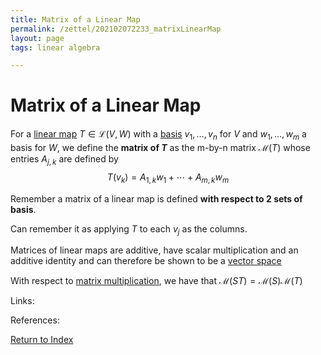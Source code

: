 ```yaml
---
title: Matrix of a Linear Map
permalink: /zettel/202102072233_matrixLinearMap
layout: page
tags: linear algebra

---
```

# Matrix of a Linear Map

For a [linear map](202102071416_linearMapDefinition) $T \in \mathcal{L}(V,W)$ with a [basis](202102062154_basisDefinition) 
$v_1, \ldots, v_n$ for $V$ and $w_1, \ldots, w_m$ a basis for $W$, we define the **matrix of $T$** as 
the m-by-n matrix $\mathcal{M}(T)$ whose entries $A_{j, k}$ are defined by
$$
T(v_k) = A_{1,k} w_1 + \cdots + A_{m,k}w_m
$$

Remember a matrix of a linear map is defined **with respect to 2 sets of basis**.

Can remember it as applying $T$ to each $v_j$ as the columns.

Matrices of linear maps are additive, have scalar multiplication and an additive identity and can
therefore be shown to be a [vector space](202102061359_vectorSpaceDefinition)

With respect to [matrix multiplication](202102072302_matrixMultiplicationProperties), we have that $\mathcal{M}(ST) = \mathcal{M}(S) \mathcal{M}(T)$

Links: 

References: 

[Return to Index](index)
